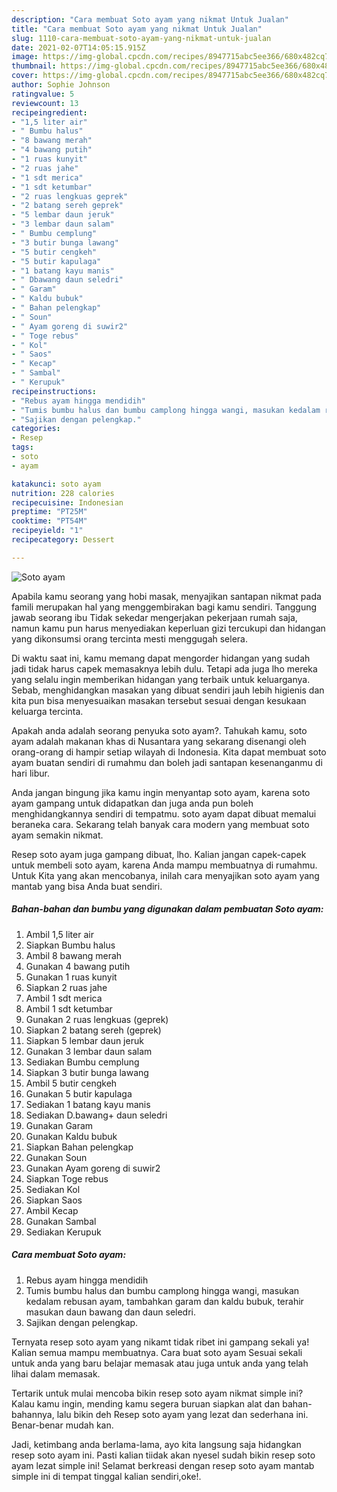 ```yaml
---
description: "Cara membuat Soto ayam yang nikmat Untuk Jualan"
title: "Cara membuat Soto ayam yang nikmat Untuk Jualan"
slug: 1110-cara-membuat-soto-ayam-yang-nikmat-untuk-jualan
date: 2021-02-07T14:05:15.915Z
image: https://img-global.cpcdn.com/recipes/8947715abc5ee366/680x482cq70/soto-ayam-foto-resep-utama.jpg
thumbnail: https://img-global.cpcdn.com/recipes/8947715abc5ee366/680x482cq70/soto-ayam-foto-resep-utama.jpg
cover: https://img-global.cpcdn.com/recipes/8947715abc5ee366/680x482cq70/soto-ayam-foto-resep-utama.jpg
author: Sophie Johnson
ratingvalue: 5
reviewcount: 13
recipeingredient:
- "1,5 liter air"
- " Bumbu halus"
- "8 bawang merah"
- "4 bawang putih"
- "1 ruas kunyit"
- "2 ruas jahe"
- "1 sdt merica"
- "1 sdt ketumbar"
- "2 ruas lengkuas geprek"
- "2 batang sereh geprek"
- "5 lembar daun jeruk"
- "3 lembar daun salam"
- " Bumbu cemplung"
- "3 butir bunga lawang"
- "5 butir cengkeh"
- "5 butir kapulaga"
- "1 batang kayu manis"
- " Dbawang daun seledri"
- " Garam"
- " Kaldu bubuk"
- " Bahan pelengkap"
- " Soun"
- " Ayam goreng di suwir2"
- " Toge rebus"
- " Kol"
- " Saos"
- " Kecap"
- " Sambal"
- " Kerupuk"
recipeinstructions:
- "Rebus ayam hingga mendidih"
- "Tumis bumbu halus dan bumbu camplong hingga wangi, masukan kedalam rebusan ayam, tambahkan garam dan kaldu bubuk, terahir masukan daun bawang dan daun seledri."
- "Sajikan dengan pelengkap."
categories:
- Resep
tags:
- soto
- ayam

katakunci: soto ayam 
nutrition: 228 calories
recipecuisine: Indonesian
preptime: "PT25M"
cooktime: "PT54M"
recipeyield: "1"
recipecategory: Dessert

---
```



![Soto ayam](https://img-global.cpcdn.com/recipes/8947715abc5ee366/680x482cq70/soto-ayam-foto-resep-utama.jpg)

Apabila kamu seorang yang hobi masak, menyajikan santapan nikmat pada famili merupakan hal yang menggembirakan bagi kamu sendiri. Tanggung jawab seorang ibu Tidak sekedar mengerjakan pekerjaan rumah saja, namun kamu pun harus menyediakan keperluan gizi tercukupi dan hidangan yang dikonsumsi orang tercinta mesti menggugah selera.

Di waktu  saat ini, kamu memang dapat mengorder hidangan yang sudah jadi tidak harus capek memasaknya lebih dulu. Tetapi ada juga lho mereka yang selalu ingin memberikan hidangan yang terbaik untuk keluarganya. Sebab, menghidangkan masakan yang dibuat sendiri jauh lebih higienis dan kita pun bisa menyesuaikan masakan tersebut sesuai dengan kesukaan keluarga tercinta. 



Apakah anda adalah seorang penyuka soto ayam?. Tahukah kamu, soto ayam adalah makanan khas di Nusantara yang sekarang disenangi oleh orang-orang di hampir setiap wilayah di Indonesia. Kita dapat membuat soto ayam buatan sendiri di rumahmu dan boleh jadi santapan kesenanganmu di hari libur.

Anda jangan bingung jika kamu ingin menyantap soto ayam, karena soto ayam gampang untuk didapatkan dan juga anda pun boleh menghidangkannya sendiri di tempatmu. soto ayam dapat dibuat memalui beraneka cara. Sekarang telah banyak cara modern yang membuat soto ayam semakin nikmat.

Resep soto ayam juga gampang dibuat, lho. Kalian jangan capek-capek untuk membeli soto ayam, karena Anda mampu membuatnya di rumahmu. Untuk Kita yang akan mencobanya, inilah cara menyajikan soto ayam yang mantab yang bisa Anda buat sendiri.

<!--inarticleads1-->

##### Bahan-bahan dan bumbu yang digunakan dalam pembuatan Soto ayam:

1. Ambil 1,5 liter air
1. Siapkan  Bumbu halus
1. Ambil 8 bawang merah
1. Gunakan 4 bawang putih
1. Gunakan 1 ruas kunyit
1. Siapkan 2 ruas jahe
1. Ambil 1 sdt merica
1. Ambil 1 sdt ketumbar
1. Gunakan 2 ruas lengkuas (geprek)
1. Siapkan 2 batang sereh (geprek)
1. Siapkan 5 lembar daun jeruk
1. Gunakan 3 lembar daun salam
1. Sediakan  Bumbu cemplung
1. Siapkan 3 butir bunga lawang
1. Ambil 5 butir cengkeh
1. Gunakan 5 butir kapulaga
1. Sediakan 1 batang kayu manis
1. Sediakan  D.bawang+ daun seledri
1. Gunakan  Garam
1. Gunakan  Kaldu bubuk
1. Siapkan  Bahan pelengkap
1. Gunakan  Soun
1. Gunakan  Ayam goreng di suwir2
1. Siapkan  Toge rebus
1. Sediakan  Kol
1. Siapkan  Saos
1. Ambil  Kecap
1. Gunakan  Sambal
1. Sediakan  Kerupuk




<!--inarticleads2-->

##### Cara membuat Soto ayam:

1. Rebus ayam hingga mendidih
1. Tumis bumbu halus dan bumbu camplong hingga wangi, masukan kedalam rebusan ayam, tambahkan garam dan kaldu bubuk, terahir masukan daun bawang dan daun seledri.
1. Sajikan dengan pelengkap.




Ternyata resep soto ayam yang nikamt tidak ribet ini gampang sekali ya! Kalian semua mampu membuatnya. Cara buat soto ayam Sesuai sekali untuk anda yang baru belajar memasak atau juga untuk anda yang telah lihai dalam memasak.

Tertarik untuk mulai mencoba bikin resep soto ayam nikmat simple ini? Kalau kamu ingin, mending kamu segera buruan siapkan alat dan bahan-bahannya, lalu bikin deh Resep soto ayam yang lezat dan sederhana ini. Benar-benar mudah kan. 

Jadi, ketimbang anda berlama-lama, ayo kita langsung saja hidangkan resep soto ayam ini. Pasti kalian tiidak akan nyesel sudah bikin resep soto ayam lezat simple ini! Selamat berkreasi dengan resep soto ayam mantab simple ini di tempat tinggal kalian sendiri,oke!.


